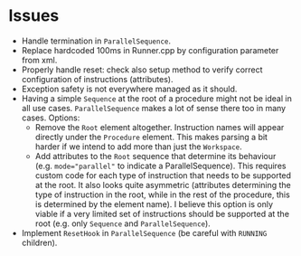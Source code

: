 # Issues

* Handle termination in `ParallelSequence`.
* Replace hardcoded 100ms in Runner.cpp by configuration parameter from xml.
* Properly handle reset: check also setup method to verify correct configuration of instructions (attributes).
* Exception safety is not everywhere managed as it should.
* Having a simple `Sequence` at the root of a procedure might not be ideal in all use cases. `ParallelSequence` makes a lot of sense there too in many cases. Options:
  * Remove the `Root` element altogether. Instruction names will appear directly under the `Procedure` element. This makes parsing a bit harder if we intend to add more than just the `Workspace`.
  * Add attributes to the `Root` sequence that determine its behaviour (e.g. `mode="parallel"` to indicate a ParallelSequence). This requires custom code for each type of instruction that needs to be supported at the root. It also looks quite asymmetric (attributes determining the type of instruction in the root, while in the rest of the procedure, this is determined by the element name). I believe this option is only viable if a very limited set of instructions should be supported at the root (e.g. only `Sequence` and `ParallelSequence`).
* Implement `ResetHook` in `ParallelSequence` (be careful with `RUNNING` children).
